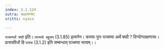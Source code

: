 ```yaml
---
index: 3.1.124
sutra: ऋहलोर्ण्यत्
vritti: nyasa

---
```

`पञ्चम्यर्थे षष्ठी` इति। `व्यत्ययो बहुलम्` (3.1.85) इत्यनेन। कस्याः पुनः पञ्चम्या अर्थे षष्ठी ? दिग्योगलक्षणायाः। प्रत्ययविधौ हि `परश्च` (3.1.2) इति सम्बन्धात् पञ्चम्या भाव्यम्।।